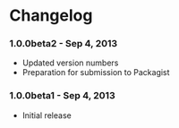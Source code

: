 # Changelog

### 1.0.0beta2 - Sep 4, 2013

* Updated version numbers
* Preparation for submission to Packagist

### 1.0.0beta1 - Sep 4, 2013

* Initial release
